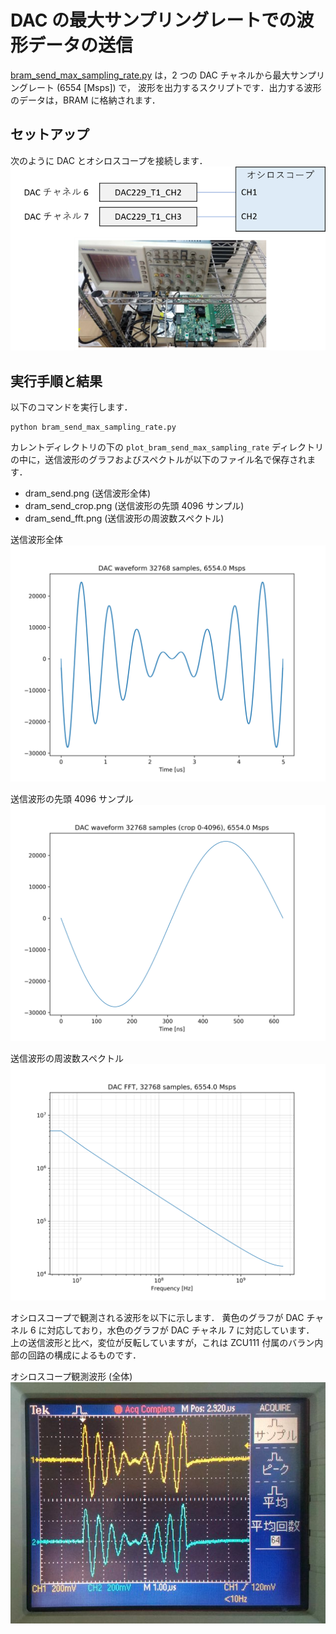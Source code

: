 # DAC の最大サンプリングレートでの波形データの送信

[bram_send_max_sampling_rate.py](./bram_send_max_sampling_rate.py) は，2 つの DAC チャネルから最大サンプリングレート (6554 [Msps]) で，
波形を出力するスクリプトです．出力する波形のデータは，BRAM に格納されます．

## セットアップ

次のように DAC とオシロスコープを接続します．  
![セットアップ](./../../docs/images/dac-oscilloscope-connection.png)

## 実行手順と結果

以下のコマンドを実行します．

```
python bram_send_max_sampling_rate.py
```

カレントディレクトリの下の `plot_bram_send_max_sampling_rate` ディレクトリの中に，送信波形のグラフおよびスペクトルが以下のファイル名で保存されます．
- dram_send.png (送信波形全体)
- dram_send_crop.png (送信波形の先頭 4096 サンプル)
- dram_send_fft.png (送信波形の周波数スペクトル)

送信波形全体  
![送信波形全体](images/bram_send.png)

送信波形の先頭 4096 サンプル  
![送信波形の先頭 4096 サンプル](images/bram_send_crop.png)

送信波形の周波数スペクトル  
![送信波形の周波数スペクトル](images/bram_send_fft.png)

オシロスコープで観測される波形を以下に示します．
黄色のグラフが DAC チャネル 6 に対応しており，水色のグラフが DAC チャネル 7 に対応しています．
上の送信波形と比べ，変位が反転していますが，これは ZCU111 付属のバラン内部の回路の構成によるものです．

オシロスコープ観測波形 (全体)  
![オシロスコープ観測波形 (全体)](images/bram_send_max_sampling_rate-1.jpg)
